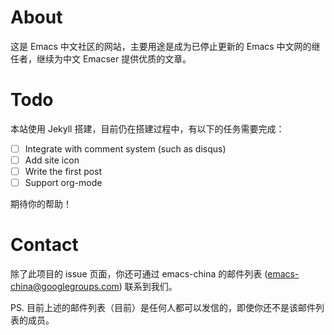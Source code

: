 # About

这是 Emacs 中文社区的网站，主要用途是成为已停止更新的 Emacs 中文网的继任者，继续为中文 Emacser 提供优质的文章。

# Todo

本站使用 Jekyll 搭建，目前仍在搭建过程中，有以下的任务需要完成：

- [ ] Integrate with comment system (such as disqus)
- [ ] Add site icon
- [ ] Write the first post
- [ ] Support org-mode

期待你的帮助！

# Contact

除了此项目的 issue 页面，你还可通过 emacs-china 的邮件列表 (<emacs-china@googlegroups.com>) 联系到我们。

PS. 目前上述的邮件列表（目前）是任何人都可以发信的，即使你还不是该邮件列表的成员。
